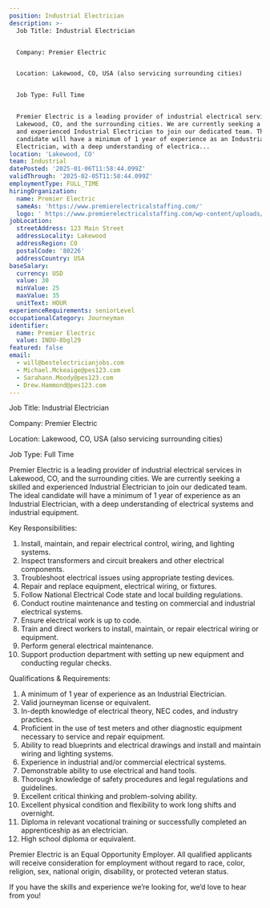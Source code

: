 ```yaml
---
position: Industrial Electrician
description: >-
  Job Title: Industrial Electrician


  Company: Premier Electric


  Location: Lakewood, CO, USA (also servicing surrounding cities)


  Job Type: Full Time


  Premier Electric is a leading provider of industrial electrical services in
  Lakewood, CO, and the surrounding cities. We are currently seeking a skilled
  and experienced Industrial Electrician to join our dedicated team. The ideal
  candidate will have a minimum of 1 year of experience as an Industrial
  Electrician, with a deep understanding of electrica...
location: 'Lakewood, CO'
team: Industrial
datePosted: '2025-01-06T11:58:44.099Z'
validThrough: '2025-02-05T11:58:44.099Z'
employmentType: FULL_TIME
hiringOrganization:
  name: Premier Electric
  sameAs: 'https://www.premierelectricalstaffing.com/'
  logo: ' https://www.premierelectricalstaffing.com/wp-content/uploads/2020/05/Premier-Electrical-Staffing-logo.png'
jobLocation:
  streetAddress: 123 Main Street
  addressLocality: Lakewood
  addressRegion: CO
  postalCode: '80226'
  addressCountry: USA
baseSalary:
  currency: USD
  value: 30
  minValue: 25
  maxValue: 35
  unitText: HOUR
experienceRequirements: seniorLevel
occupationalCategory: Journeyman
identifier:
  name: Premier Electric
  value: INDU-8bgl29
featured: false
email:
  - will@bestelectricianjobs.com
  - Michael.Mckeaige@pes123.com
  - Sarahann.Moody@pes123.com
  - Drew.Hammond@pes123.com
---
```




Job Title: Industrial Electrician

Company: Premier Electric

Location: Lakewood, CO, USA (also servicing surrounding cities)

Job Type: Full Time

Premier Electric is a leading provider of industrial electrical services in Lakewood, CO, and the surrounding cities. We are currently seeking a skilled and experienced Industrial Electrician to join our dedicated team. The ideal candidate will have a minimum of 1 year of experience as an Industrial Electrician, with a deep understanding of electrical systems and industrial equipment.

Key Responsibilities:

1. Install, maintain, and repair electrical control, wiring, and lighting systems.
2. Inspect transformers and circuit breakers and other electrical components.
3. Troubleshoot electrical issues using appropriate testing devices.
4. Repair and replace equipment, electrical wiring, or fixtures.
5. Follow National Electrical Code state and local building regulations.
6. Conduct routine maintenance and testing on commercial and industrial electrical systems.
7. Ensure electrical work is up to code.
8. Train and direct workers to install, maintain, or repair electrical wiring or equipment.
9. Perform general electrical maintenance.
10. Support production department with setting up new equipment and conducting regular checks.

Qualifications & Requirements:

1. A minimum of 1 year of experience as an Industrial Electrician.
2. Valid journeyman license or equivalent.
3. In-depth knowledge of electrical theory, NEC codes, and industry practices.
4. Proficient in the use of test meters and other diagnostic equipment necessary to service and repair equipment.
5. Ability to read blueprints and electrical drawings and install and maintain wiring and lighting systems.
6. Experience in industrial and/or commercial electrical systems.
7. Demonstrable ability to use electrical and hand tools.
8. Thorough knowledge of safety procedures and legal regulations and guidelines.
9. Excellent critical thinking and problem-solving ability.
10. Excellent physical condition and flexibility to work long shifts and overnight.
11. Diploma in relevant vocational training or successfully completed an apprenticeship as an electrician.
12. High school diploma or equivalent.

Premier Electric is an Equal Opportunity Employer. All qualified applicants will receive consideration for employment without regard to race, color, religion, sex, national origin, disability, or protected veteran status. 

If you have the skills and experience we’re looking for, we’d love to hear from you!
